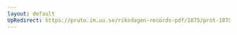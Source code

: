 ```yaml
---
layout: default
UpRedirect: https://pruto.im.uu.se/riksdagen-records-pdf/1875/prot-1875--ak--010/prot-1875--ak--010_044.pdf
---
```

